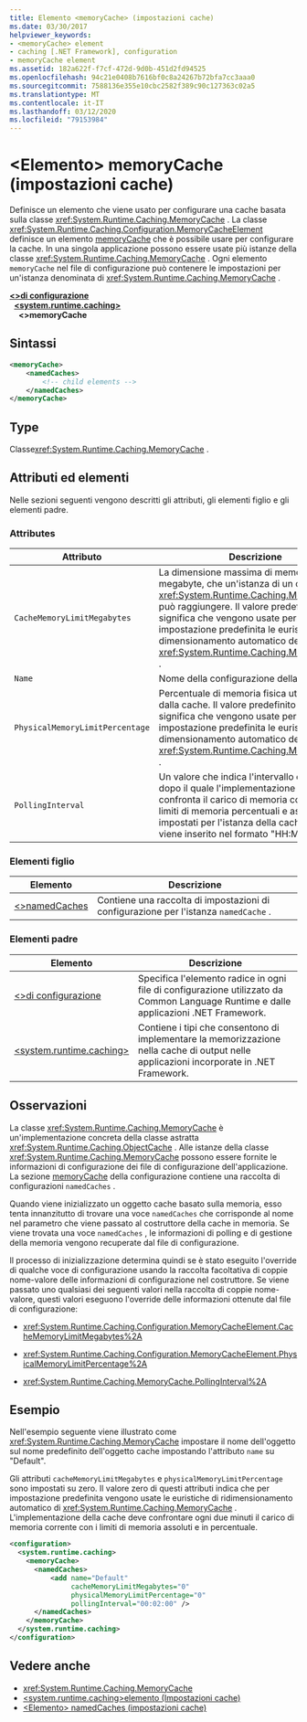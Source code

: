 ```yaml
---
title: Elemento <memoryCache> (impostazioni cache)
ms.date: 03/30/2017
helpviewer_keywords:
- <memoryCache> element
- caching [.NET Framework], configuration
- memoryCache element
ms.assetid: 182a622f-f7cf-472d-9d0b-451d2fd94525
ms.openlocfilehash: 94c21e0408b7616bf0c8a24267b72bfa7cc3aaa0
ms.sourcegitcommit: 7588136e355e10cbc2582f389c90c127363c02a5
ms.translationtype: MT
ms.contentlocale: it-IT
ms.lasthandoff: 03/12/2020
ms.locfileid: "79153984"
---
```

# <a name="memorycache-element-cache-settings"></a>\<Elemento> memoryCache (impostazioni cache)
Definisce un elemento che viene usato per configurare una cache basata sulla classe <xref:System.Runtime.Caching.MemoryCache> . La classe <xref:System.Runtime.Caching.Configuration.MemoryCacheElement> definisce un elemento [memoryCache](memorycache-element-cache-settings.md) che è possibile usare per configurare la cache. In una singola applicazione possono essere usate più istanze della classe <xref:System.Runtime.Caching.MemoryCache> . Ogni elemento `memoryCache` nel file di configurazione può contenere le impostazioni per un'istanza denominata di <xref:System.Runtime.Caching.MemoryCache> .  
  
[**\<>di configurazione**](../configuration-element.md)\
&nbsp;&nbsp;[**\<system.runtime.caching>**](system-runtime-caching-element-cache-settings.md)\
&nbsp;&nbsp;&nbsp;&nbsp;**\<>memoryCache**  
  
## <a name="syntax"></a>Sintassi  
  
```xml  
<memoryCache>
    <namedCaches>  
        <!-- child elements -->  
    </namedCaches>
</memoryCache>  
```  
  
## <a name="type"></a>Type  
 Classe<xref:System.Runtime.Caching.MemoryCache> .  
  
## <a name="attributes-and-elements"></a>Attributi ed elementi  
 Nelle sezioni seguenti vengono descritti gli attributi, gli elementi figlio e gli elementi padre.  
  
### <a name="attributes"></a>Attributes  
  
|Attributo|Descrizione|  
|---------------|-----------------|  
|`CacheMemoryLimitMegabytes`|La dimensione massima di memoria, in megabyte, che un'istanza di un oggetto <xref:System.Runtime.Caching.MemoryCache> può raggiungere. Il valore predefinito è 0 e significa che vengono usate per impostazione predefinita le euristiche di dimensionamento automatico della classe <xref:System.Runtime.Caching.MemoryCache> .|  
|`Name`|Nome della configurazione della cache.|  
|`PhysicalMemoryLimitPercentage`|Percentuale di memoria fisica utilizzabile dalla cache. Il valore predefinito è 0 e significa che vengono usate per impostazione predefinita le euristiche di dimensionamento automatico della classe <xref:System.Runtime.Caching.MemoryCache> .|  
|`PollingInterval`|Un valore che indica l'intervallo di tempo dopo il quale l'implementazione della cache confronta il carico di memoria corrente con i limiti di memoria percentuali e assoluti impostati per l'istanza della cache. Il valore viene inserito nel formato "HH:MM:SS".|  
  
### <a name="child-elements"></a>Elementi figlio  
  
|Elemento|Descrizione|  
|-------------|-----------------|  
|[\<>namedCaches](namedcaches-element-cache-settings.md)|Contiene una raccolta di impostazioni di configurazione per l'istanza `namedCache` .|  
  
### <a name="parent-elements"></a>Elementi padre  
  
|Elemento|Descrizione|  
|-------------|-----------------|  
|[\<>di configurazione](../configuration-element.md)|Specifica l'elemento radice in ogni file di configurazione utilizzato da Common Language Runtime e dalle applicazioni .NET Framework.|  
|[\<system.runtime.caching>](system-runtime-caching-element-cache-settings.md)|Contiene i tipi che consentono di implementare la memorizzazione nella cache di output nelle applicazioni incorporate in .NET Framework.|  
  
## <a name="remarks"></a>Osservazioni  
 La classe <xref:System.Runtime.Caching.MemoryCache> è un'implementazione concreta della classe astratta <xref:System.Runtime.Caching.ObjectCache> . Alle istanze della classe <xref:System.Runtime.Caching.MemoryCache> possono essere fornite le informazioni di configurazione dei file di configurazione dell'applicazione. La sezione [memoryCache](memorycache-element-cache-settings.md) della configurazione contiene una raccolta di configurazioni `namedCaches` .  
  
 Quando viene inizializzato un oggetto cache basato sulla memoria, esso tenta innanzitutto di trovare una voce `namedCaches` che corrisponde al nome nel parametro che viene passato al costruttore della cache in memoria. Se viene trovata una voce `namedCaches` , le informazioni di polling e di gestione della memoria vengono recuperate dal file di configurazione.  
  
 Il processo di inizializzazione determina quindi se è stato eseguito l'override di qualche voce di configurazione usando la raccolta facoltativa di coppie nome-valore delle informazioni di configurazione nel costruttore. Se viene passato uno qualsiasi dei seguenti valori nella raccolta di coppie nome-valore, questi valori eseguono l'override delle informazioni ottenute dal file di configurazione:  
  
- <xref:System.Runtime.Caching.Configuration.MemoryCacheElement.CacheMemoryLimitMegabytes%2A>  
  
- <xref:System.Runtime.Caching.Configuration.MemoryCacheElement.PhysicalMemoryLimitPercentage%2A>  
  
- <xref:System.Runtime.Caching.MemoryCache.PollingInterval%2A>  
  
## <a name="example"></a>Esempio  
 Nell'esempio seguente viene illustrato come <xref:System.Runtime.Caching.MemoryCache> impostare il nome dell'oggetto sul nome predefinito dell'oggetto cache impostando l'attributo `name` su "Default".  
  
 Gli attributi `cacheMemoryLimitMegabytes` e `physicalMemoryLimitPercentage` sono impostati su zero. Il valore zero di questi attributi indica che per impostazione predefinita vengono usate le euristiche di ridimensionamento automatico di <xref:System.Runtime.Caching.MemoryCache> . L'implementazione della cache deve confrontare ogni due minuti il carico di memoria corrente con i limiti di memoria assoluti e in percentuale.  
  
```xml  
<configuration>  
  <system.runtime.caching>  
    <memoryCache>  
      <namedCaches>  
          <add name="Default"
               cacheMemoryLimitMegabytes="0"
               physicalMemoryLimitPercentage="0"  
               pollingInterval="00:02:00" />  
      </namedCaches>  
    </memoryCache>  
  </system.runtime.caching>  
</configuration>  
```  
  
## <a name="see-also"></a>Vedere anche

- <xref:System.Runtime.Caching.MemoryCache>
- [\<system.runtime.caching>elemento (Impostazioni cache)](system-runtime-caching-element-cache-settings.md)
- [\<Elemento> namedCaches (impostazioni cache)](namedcaches-element-cache-settings.md)
